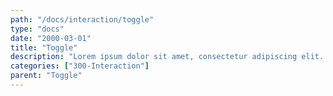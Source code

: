 ```yaml
---
path: "/docs/interaction/toggle"
type: "docs"
date: "2000-03-01"
title: "Toggle"
description: "Lorem ipsum dolor sit amet, consectetur adipiscing elit. Nunc tempus laoreet leo sit amet iaculis."
categories: ["300-Interaction"]
parent: "Toggle"
---
```

